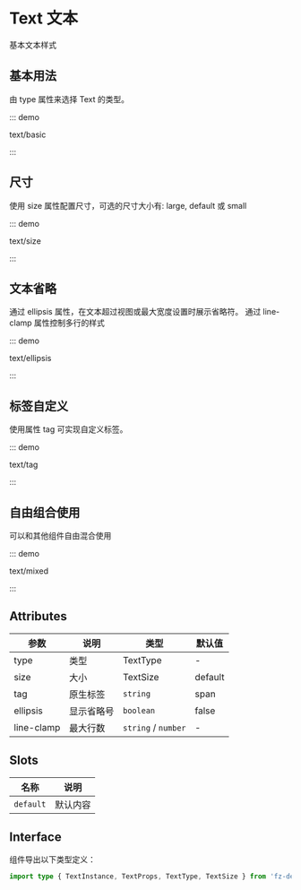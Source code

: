 # Text 文本

基本文本样式

## 基本用法

由 type 属性来选择 Text 的类型。

::: demo

text/basic

:::

## 尺寸

使用 size 属性配置尺寸，可选的尺寸大小有: large, default 或 small

::: demo

text/size

:::

## 文本省略

通过 ellipsis 属性，在文本超过视图或最大宽度设置时展示省略符。 通过 line-clamp 属性控制多行的样式

::: demo

text/ellipsis

:::

## 标签自定义

使用属性 tag 可实现自定义标签。

::: demo

text/tag

:::

## 自由组合使用

可以和其他组件自由混合使用

::: demo

text/mixed

:::

## Attributes

| 参数       | 说明       | 类型                | 默认值  |
| ---------- | ---------- | ------------------- | ------- |
| type       | 类型       | TextType            | -       |
| size       | 大小       | TextSize            | default |
| tag        | 原生标签   | `string`            | span    |
| ellipsis   | 显示省略号 | `boolean`           | false   |
| line-clamp | 最大行数   | `string` / `number` | -       |

## Slots

| 名称      | 说明     |
| --------- | -------- |
| `default` | 默认内容 |

## Interface

组件导出以下类型定义：

```ts
import type { TextInstance, TextProps, TextType, TextSize } from 'fz-design'
```
